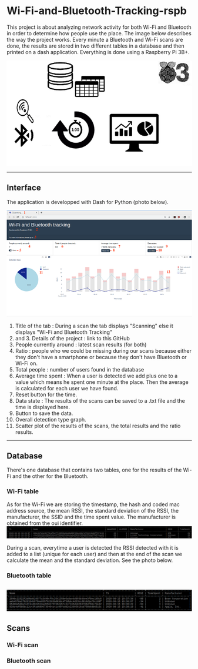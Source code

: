 # Wi-Fi-and-Bluetooth-Tracking-rspb

This project is about analyzing network activity for both Wi-Fi and Bluetooth in order to determine how people use the place. 
The image below describes the way the project works. Every minute a Bluetooth and Wi-Fi scans are done, the results are stored in two different tables in a database and then printed on a dash application. Everything is done using a Raspberry Pi 3B+.

![States of the project](statesb.png)

--------------
## Interface
The application is developped with Dash for Python (photo below).

![Image of the interface](interfaceDetails.png)

1. Title of the tab : During a scan the tab displays "Scanning" else it displays "Wi-Fi and Bluetooth Tracking"
2. and 3.  Details of the project : link to this GitHub
4. People currently around : latest scan results (for both)
5. Ratio : people who we could be missing during our scans because either they don't have a smartphone or because they don't have Bluetooth or Wi-Fi on.
6. Total people : number of users found in the database
7. Average time spent :  When a user is detected we add plus one to a value which means he spent one minute at the place. Then the average is calculated for each user we have found. 
8. Reset button for the time.
9. Data state : The results of the scans can be saved to a .txt file and the time is displayed here. 
10. Button to save the data.
11. Overall detection type graph.
12. Scatter plot of the results of the scans, the total results and the ratio results.

---------------
## Database 
There's one database that contains two tables, one for the results of the Wi-Fi and the other for the Bluetooth.

### Wi-Fi table 

As for the Wi-Fi we are storing the timestamp, the hash and coded mac address source, the mean RSSI, the standard deviation of the RSSI, the manufacturer, the SSID and the time spent value.
The manufacturer is obtained from the oui identifier. 
![Wifi table](wifi&.png)

During a scan, everytime a user is detected the RSSI detected with it is added to a list (unique for each user) and then at the end of the scan we calculate the mean and the standard deviation. See the photo below. 

### Bluetooth table 

![Bluetooth table](bluetootht.png)
----------------
## Scans
### Wi-Fi scan 


### Bluetooth scan
